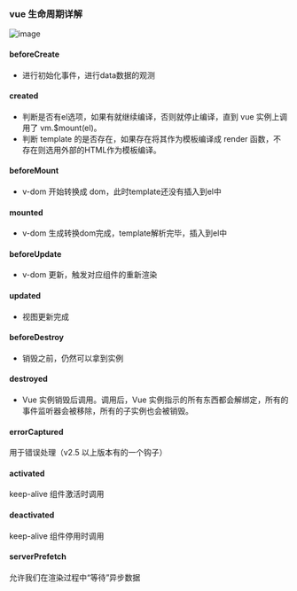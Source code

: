 ### vue 生命周期详解

![image](http://zff-img.lshwn.cn/blog/vue/lifecycle.png)


#### beforeCreate

- 进行初始化事件，进行data数据的观测

#### created

- 判断是否有el选项，如果有就继续编译，否则就停止编译，直到 vue 实例上调用了 vm.$mount(el)。  
- 判断 template 的是否存在，如果存在将其作为模板编译成 render 函数，不存在则选用外部的HTML作为模板编译。

#### beforeMount

- v-dom 开始转换成 dom，此时template还没有插入到el中

#### mounted

- v-dom 生成转换dom完成，template解析完毕，插入到el中

#### beforeUpdate

- v-dom 更新，触发对应组件的重新渲染

#### updated

- 视图更新完成

#### beforeDestroy

- 销毁之前，仍然可以拿到实例 

#### destroyed

- Vue 实例销毁后调用。调用后，Vue 实例指示的所有东西都会解绑定，所有的事件监听器会被移除，所有的子实例也会被销毁。


#### errorCaptured
用于错误处理（v2.5 以上版本有的一个钩子）

#### activated
keep-alive 组件激活时调用
#### deactivated
keep-alive 组件停用时调用

#### serverPrefetch
允许我们在渲染过程中“等待”异步数据